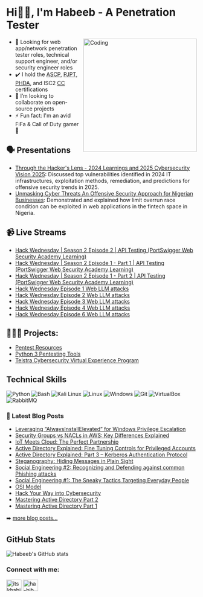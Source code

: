# Hi👋🏽, I'm Habeeb - A Penetration Tester
<img align="right" alt="Coding" width="300" src="https://blog.imarticus.org/wp-content/uploads/2021/12/djbwgfw.gif">

- 🥅 Looking for web app/network penetration tester roles, technical support engineer, and/or security engineer roles 
- ✔️ I hold the [ASCP](https://www.credly.com/badges/f052f458-d306-49a9-88fb-459d4e3a0ccd/public_url), [PJPT](https://api.accredible.com/v1/frontend/credential_website_embed_image/certificate/121637350?key=e218e8959da3aab09ee8669236f94b6d18baaef6e5f80c161849de14ac71373a), [PHDA](https://pdf.credential.net/kzej6wqc_1741257041420.pdf), and ISC2 [CC](https://www.credly.com/badges/69bd2d67-e575-45e2-90c8-ad1d832c98b7/public_url) certifications
- 👯 I’m looking to collaborate on open-source projects
- ⚡ Fun fact: I'm an avid FiFa & Call of Duty gamer 🤣

<h2>🗣️ Presentations</h2> 

- [Through the Hacker's Lens - 2024 Learnings and 2025 Cybersecurity Vision 2025](https://youtu.be/7OEAbuWATRI?si=vGMF5pE3kdn1AnB6): Discussed top vulnerabilities identified in 2024 IT infrastructures, exploitation methods, remediation, and predictions for offensive security trends in 2025.
- [Unmasking Cyber Threats An Offensive Security Approach for Nigerian Businesses](https://youtu.be/qPk6HST5a-s?si=B0P6iPy8r9DBROxG): Demonstrated and explained how limit overrun race condition can be exploited in web applications in the fintech space in Nigeria.

<h2>📹 Live Streams</h2>

  - [Hack Wednesday | Season 2 Episode 2 | API Testing (PortSwigger Web Security Academy Learning)](https://www.youtube.com/watch?v=zbGR3EAAtBU)
  - [Hack Wednesday | Season 2 Episode 1 - Part 1 | API Testing (PortSwigger Web Security Academy Learning)](https://www.youtube.com/live/qpcTjp2uAl4?si=UOdVQc6LSlncTSIb)
  - [Hack Wednesday | Season 2 Episode 1 - Part 2 | API Testing (PortSwigger Web Security Academy Learning)](https://www.youtube.com/live/Mg9KXG-o2ZQ?si=78UXEx7lYSGipgO2)
  - [Hack Wednesday Episode 1 Web LLM attacks](https://youtu.be/S70O1k5_J_Y?si=PIF_hrreJmbtVfZG)
  - [Hack Wednesday Episode 2 Web LLM attacks](https://www.youtube.com/live/BGmvjwqOmXQ?si=AKItPrxq_pRdr-7E)
  - [Hack Wednesday Episode 3 Web LLM attacks](https://www.youtube.com/live/rQZezE_TZaA?si=w1hhp1Tm7WNl6Fii)
  - [Hack Wednesday Episode 4 Web LLM attacks](https://www.youtube.com/live/e76lUwbwooc?si=CJ0odFW5AWB6_W_T)
  - [Hack Wednesday Episode 6 Web LLM attacks](https://www.youtube.com/live/hLXa22Y2YTA?si=NgOiTH0dQueYLk-z)

<h2>🧑🏾‍💻 Projects:</h2>

  - [Pentest Resources](https://github.com/bL34cHig0/Pentest-Resources-Cheat-Sheets)
  - [Python 3 Pentesting Tools](https://github.com/bL34cHig0/Python3-Pentesting-tools)
  - [Telstra Cybersecurity Virtual Experience Program](https://github.com/bL34cHig0/Telstra-Cybersecurity-Virtual-Experience-/tree/main)

## Technical Skills
![Python](https://img.shields.io/badge/Python-FFD43B?style=for-the-badge&logo=python&logoColor=blue) 
![Bash](https://img.shields.io/badge/Shell_Script-121011?style=for-the-badge&logo=gnu-bash&logoColor=white) 
![Kali Linux](https://img.shields.io/badge/Kali_Linux-557C94?style=for-the-badge&logo=kali-linux&logoColor=white)
![Linux](https://img.shields.io/badge/Linux-FCC624?style=for-the-badge&logo=linux&logoColor=black)
![Windows](https://img.shields.io/badge/Windows-0078D6?style=for-the-badge&logo=windows&logoColor=white)
![Git](https://img.shields.io/badge/GIT-E44C30?style=for-the-badge&logo=git&logoColor=white)
![VirtualBox](https://img.shields.io/badge/VirtualBox-21416b?style=for-the-badge&logo=VirtualBox&logoColor=white)
![RabbitMQ](https://img.shields.io/badge/rabbitmq-%23FF6600.svg?&style=for-the-badge&logo=rabbitmq&logoColor=white)  

### 📕 Latest Blog Posts

<!-- BLOG-POST-LIST:START -->
- [Leveraging “AlwaysInstallElevated” for Windows Privilege Escalation](https://blog.cyberplural.com/leveraging-alwaysinstallelevated-for-windows-privilege-escalation/)
- [Security Groups vs NACLs in AWS: Key Differences Explained](https://medium.com/@bl34chchig0/security-groups-vs-nacls-in-aws-key-differences-explained-d4ac767c0591)
- [IoT Meets Cloud: The Perfect Partnership](https://medium.com/@bl34chchig0/iot-meets-cloud-the-perfect-partnership-d18440bb7e11)
- [Active Directory Explained: Fine Tuning Controls for Privileged Accounts](https://bl34chig0.github.io/posts/AD-Explained-Fine-Tuning-Control/)
- [Active Directory Explained: Part 3 – Kerberos Authentication Protocol](https://blog.cyberplural.com/active-directory-explained-part-3-kerberos-authentication-protocol/)
- [Steganography: Hiding Messages in Plain Sight](https://medium.com/@bl34chchig0/steganography-hiding-messages-in-plain-sight-d237ac8097b3)
- [Social Engineering #2: Recognizing and Defending against common Phishing attacks](https://cysed.org/ncsam23-social-engineering-2/)
- [Social Engineering #1: The Sneaky Tactics Targeting Everyday People](https://cysed.org/ncsam23-social-engineering-1/)
- [OSI Model](https://medium.com/@bl34chchig0/osi-model-understanding-isos-conceptual-framework-for-networking-b8c11d3676a6)
- [Hack Your Way into Cybersecurity](https://medium.com/@bl34chchig0/hack-your-way-into-cybersecurity-mastering-the-basics-with-free-resources-courses-46adc787f063)
- [Mastering Active Directory Part 2](https://medium.com/@bl34chchig0/mastering-active-directory-a-step-by-step-guide-to-building-your-ultimate-lab-environment-part-2-50b6a36f61e6)
- [Mastering Active Directory Part 1](https://medium.com/@bl34chchig0/mastering-active-directory-a-step-by-step-guide-to-building-your-ultimate-lab-environment-part-1-9e99e85da384)
<!-- BLOG-POST-LIST:END -->

➡️ [more blog posts...](https://medium.com/@bl34chchig0/)

## GitHub Stats

![Habeeb's GitHub stats](https://github-readme-stats.vercel.app/api?username=bL34cHig0&show_icons=true&theme=radical)

<h3 align="left">Connect with me:</h3>
<p align="left">
<a href="https://twitter.com/itskhabib" target="blank"><img align="center" src="https://raw.githubusercontent.com/rahuldkjain/github-profile-readme-generator/master/src/images/icons/Social/twitter.svg" alt="itskhabib" height="30" width="40" /></a>
<a href="https://linkedin.com/in/ha-bib" target="blank"><img align="center" src="https://raw.githubusercontent.com/rahuldkjain/github-profile-readme-generator/master/src/images/icons/Social/linked-in-alt.svg" alt="ha-bib" height="30" width="40" /></a>
</p>
